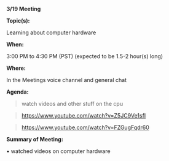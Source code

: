 __**3/19 Meeting**__

__**Topic(s):**__

Learning about computer hardware

__**When:**__

3:00 PM to 4:30 PM (PST) (expected to be 1.5-2 hour(s) long)

__**Where:**__

In the Meetings voice channel and general chat

__**Agenda:**__

>  watch videos and other stuff on the cpu

>  https://www.youtube.com/watch?v=Z5JC9Ve1sfI
 
>  https://www.youtube.com/watch?v=FZGugFqdr60
 

__**Summary of Meeting:**__

•  watched videos on computer hardware
